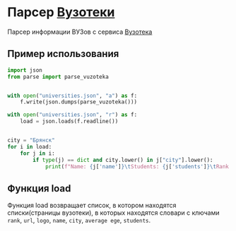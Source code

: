 # Парсер [Вузотеки](https://vuzoteka.ru/)

Парсер информации ВУЗов с сервиса [Вузотека](https://vuzoteka.ru/)


## Пример использования

```python
import json
from parse import parse_vuzoteka


with open("universities.json", "a") as f:
    f.write(json.dumps(parse_vuzoteka()))

with open("universities.json", "r") as f:
    load = json.loads(f.readline())


city = "Брянск"
for i in load:
    for j in i:
        if type(j) == dict and city.lower() in j["city"].lower():
            print(f"Name: {j['name']}\tStudents: {j['students']}\tRank: {j['rank']}")
```


## Функция load

Функция load возвращает список, в котором находятся списки(страницы вузотеки),
в которых находятся словари с ключами `rank`, `url`, `logo`, `name`, `city`,
`average ege`, `students`.
